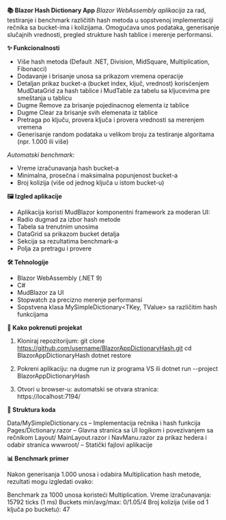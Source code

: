 **📚 Blazor Hash Dictionary App**
*Blazor WebAssembly aplikacija* za rad, testiranje i benchmark različitih hash metoda u sopstvenoj implementaciji rečnika sa bucket-ima i kolizijama.
Omogućava unos podataka, generisanje slučajnih vrednosti, pregled strukture hash tablice i merenje performansi.

**✨ Funkcionalnosti**
- Više hash metoda (Default .NET, Division, MidSquare, Multiplication, Fibonacci)
- Dodavanje i brisanje unosa sa prikazom vremena operacije
- Detaljan prikaz bucket-a (bucket index, ključ, vrednost) korisćenjem MudDataGrid za hash tablice i MudTable za tabelu sa kljucevima pre smeštanja u tablicu
- Dugme Remove za brisanje pojedinacnog elementa iz tablice
- Dugme Clear za brisanje svih elemenata iz tablice
- Pretraga po ključu, provera ključa i provera vrednosti sa merenjem vremena
- Generisanje random podataka u velikom broju za testiranje algoritama (npr. 1.000 ili više)

*Automatski benchmark:*
- Vreme izračunavanja hash bucket-a
- Minimalna, prosečna i maksimalna popunjenost bucket-a
- Broj kolizija (više od jednog ključa u istom bucket-u)

**🖼️ Izgled aplikacije**

- Aplikacija koristi MudBlazor komponentni framework za moderan UI:
- Radio dugmad za izbor hash metode
- Tabela sa trenutnim unosima
- DataGrid sa prikazom bucket detalja
- Sekcija sa rezultatima benchmark-a
- Polja za pretragu i provere

**🛠️ Tehnologije**

- Blazor WebAssembly (.NET 9)
- C#
- MudBlazor za UI
- Stopwatch za precizno merenje performansi
- Sopstvena klasa MySimpleDictionary<TKey, TValue> sa različitim hash funkcijama

**🚀 Kako pokrenuti projekat**

1. Kloniraj repozitorijum:
   git clone https://github.com/username/BlazorAppDictionaryHash.git
   cd BlazorAppDictionaryHash
   dotnet restore

2. Pokreni aplikaciju:
   na dugme run iz programa VS ili dotnet run --project BlazorAppDictionaryHash

3. Otvori u browser-u:
   automatski se otvara stranica: https://localhost:7194/

**📂 Struktura koda**

Data/MySimpleDictionary.cs – Implementacija rečnika i hash funkcija
Pages/Dictionary.razor – Glavna stranica sa UI logikom i povezivanjem sa rečnikom
Layout/ MainLayout.razor i NavManu.razor za prikaz hedera i odabir stranica
wwwroot/ – Statički fajlovi aplikacije

**📊 Benchmark primer**

Nakon generisanja 1.000 unosa i odabira Multiplication hash metode, rezultati mogu izgledati ovako:

Benchmark za 1000 unosa koristeći Multiplication.
Vreme izračunavanja: 15792 ticks (1 ms)
Buckets min/avg/max: 0/1.05/4
Broj kolizija (više od 1 ključa po bucketu): 47

